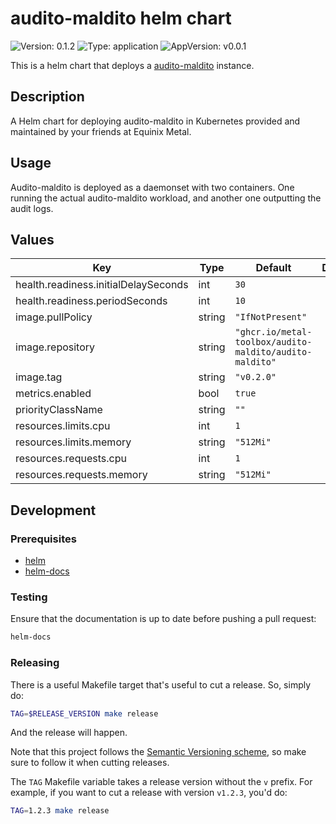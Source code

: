 # audito-maldito helm chart

![Version: 0.1.2](https://img.shields.io/badge/Version-0.1.2-informational?style=for-the-badge)
![Type: application](https://img.shields.io/badge/Type-application-informational?style=for-the-badge)
![AppVersion: v0.0.1](https://img.shields.io/badge/AppVersion-v0.0.1-informational?style=for-the-badge)

This is a helm chart that deploys a [audito-maldito](https://github.com/metal-toolbox/audito-maldito) instance.

## Description

A Helm chart for deploying audito-maldito in Kubernetes provided
and maintained by your friends at Equinix Metal.

## Usage

Audito-maldito is deployed as a daemonset with two containers. One running the
actual audito-maldito workload, and another one outputting the audit logs.

## Values

| Key | Type | Default | Description |
|-----|------|---------|-------------|
| health.readiness.initialDelaySeconds | int | `30` |  |
| health.readiness.periodSeconds | int | `10` |  |
| image.pullPolicy | string | `"IfNotPresent"` |  |
| image.repository | string | `"ghcr.io/metal-toolbox/audito-maldito/audito-maldito"` |  |
| image.tag | string | `"v0.2.0"` |  |
| metrics.enabled | bool | `true` |  |
| priorityClassName | string | `""` |  |
| resources.limits.cpu | int | `1` |  |
| resources.limits.memory | string | `"512Mi"` |  |
| resources.requests.cpu | int | `1` |  |
| resources.requests.memory | string | `"512Mi"` |  |

## Development

### Prerequisites

- [helm](https://helm.sh/docs/intro/install/)
- [helm-docs](https://github.com/norwoodj/helm-docs)

### Testing

Ensure that the documentation is up to date before pushing a pull request:

```bash
helm-docs
```

### Releasing

There is a useful Makefile target that's useful to cut a release. So, simply do:

```bash
TAG=$RELEASE_VERSION make release
```

And the release will happen.

Note that this project follows the [Semantic Versioning scheme](https://semver.org/), so
make sure to follow it when cutting releases.

The `TAG` Makefile variable takes a release version without the `v` prefix. For example,
if you want to cut a release with version `v1.2.3`, you'd do:

```bash
TAG=1.2.3 make release
```

